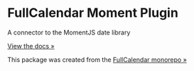 
# FullCalendar Moment Plugin

A connector to the MomentJS date library

[View the docs &raquo;](httpss://fullcalendar.io/docs/moment-plugins)

This package was created from the [FullCalendar monorepo &raquo;](httpss://github.com/fullcalendar/fullcalendar)
